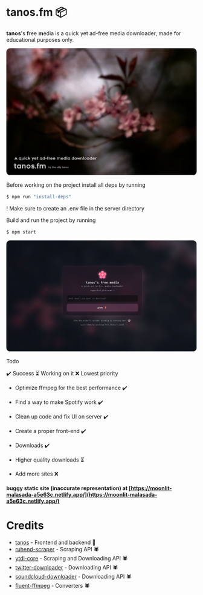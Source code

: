 # tanos.fm 📦

**tanos**'s **f**ree **m**edia is a quick yet ad-free media downloader, made for educational purposes only.

![tanos-frontend](thumbnail.png)

Before working on the project install all deps by running

```bash
$ npm run "install-deps"
```

! Make sure to create an .env file in the server directory

Build and run the project by running

```bash
$ npm start
```

![tanos-frontend](front_end.png)

Todo

✔️ Success ⏳ Working on it ❌ Lowest priority

- Optimize ffmpeg for the best performance ✔️

- Find a way to make Spotify work ✔️

- Clean up code and fix UI on server ✔️

- Create a proper front-end ✔️

- Downloads ✔️

- Higher quality downloads ⏳

- Add more sites ❌

#### buggy **static** site (inaccurate representation) at [https://moonlit-malasada-a5e63c.netlify.app/](https://moonlit-malasada-a5e63c.netlify.app/)

# Credits

- [tanos](https://github.com/tanosshi) - Frontend and backend 🚧
- [ruhend-scraper](#) - Scraping API 🕷️
- [ytdl-core](#) - Scraping and Downloading API 🕷️
- [twitter-downloader](#) - Downloading API 🕷️
- [soundcloud-downloader](#) - Downloading API 🕷️
- [fluent-ffmpeg](#) - Converters 🕷️
